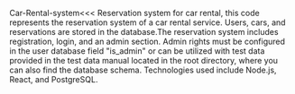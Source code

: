 Car-Rental-system<<<
Reservation system for car rental, this code represents the reservation system of a car rental service. Users, cars, and reservations are stored in the database.The reservation system includes registration, login, and an admin section. Admin rights must be configured in the user database field "is_admin" or can be utilized with test data provided in the test data manual located in the root directory, where you can also find the database schema. Technologies used include Node.js, React, and PostgreSQL.
